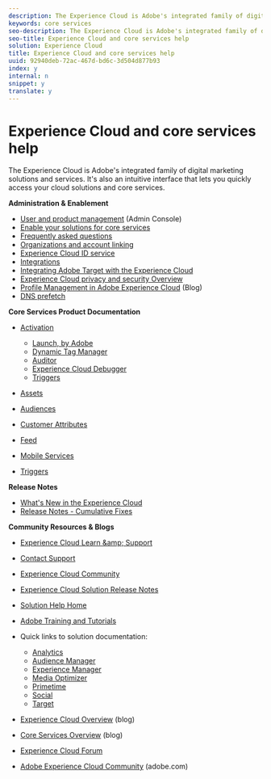 ```yaml
---
description: The Experience Cloud is Adobe's integrated family of digital marketing solutions and services. It's also an intuitive interface that lets you quickly access your cloud solutions and core services.
keywords: core services
seo-description: The Experience Cloud is Adobe's integrated family of digital marketing solutions and services. It's also an intuitive interface that lets you quickly access your cloud solutions and core services.
seo-title: Experience Cloud and core services help
solution: Experience Cloud
title: Experience Cloud and core services help
uuid: 92940deb-72ac-467d-bd6c-3d504d877b93
index: y
internal: n
snippet: y
translate: y
---
```


# Experience Cloud and core services help

The Experience Cloud is Adobe's integrated family of digital marketing solutions and services. It's also an intuitive interface that lets you quickly access your cloud solutions and core services.


<a id="section_AFFBC9EDDE5B4E4493A7C2896121A773"></a>

**Administration &amp; Enablement** 

* [User and product management](admin_getting_started/admin_getting_started.md#topic_3FCB4099640647E3B2411ADBFCE81909) (Admin Console)
* [Enable your solutions for core services](core_services/core_services.md#concept_07ED1D5C64234E77976E6D572E78FB9C)
* [Frequently asked questions](admin_getting_started/admin_getting_started.md#concept_A9A190B372C5450CA53D60431D362143)
* [Organizations and account linking](admin_getting_started/organizations.md#topic_C31CB834F109465A82ED57FF0563B3F1)
* [Experience Cloud ID service](https://marketing.adobe.com/resources/help/en_US/mcvid/)
* [Integrations](marketing-cloud-integrations.md#concept_9E6D3E37D1E3452E8CCCFA92AF034F90)
* [Integrating Adobe Target with the Experience Cloud](https://marketing.adobe.com/resources/help/en_US/target/a4t/c_integrating_target_with_mac.html)
* [Experience Cloud privacy and security Overview](https://marketing.adobe.com/resources/help/en_US/xref/Adobe-Marketing-Cloud-Privacy-and-Security-Overview.pdf)
* [Profile Management in Adobe Experience Cloud](http://blogs.adobe.com/digitalmarketing/digital-marketing/profile-management-adobe-marketing-cloud-comes-together/) (Blog)
* [DNS prefetch](admin_getting_started/admin_getting_started.md#concept_6BC8C6856E3644F8956D7AD0A96383B7)

**Core Services Product Documentation** 

* [Activation](https://marketing.adobe.com/resources/help/en_US/dtm/) 
    * [Launch, by Adobe](http://docs.adobelaunch.com/)
    * [Dynamic Tag Manager](https://marketing.adobe.com/resources/help/en_US/dtm/)
    * [Auditor](https://marketing.adobe.com/resources/help/en_US/auditor/)
    * [Experience Cloud Debugger](https://marketing.adobe.com/resources/help/en_US/experience-cloud-debugger/)
    * [Triggers](activation/triggers.md#topic_4F21FCE9A64E46E8B6D51F494FA652A7)

* [Assets](experience-cloud-assets/experience-cloud-assets.md#concept_DDA5224C907D4A4F817D795DA0ED64D0)
* [Audiences](audience_library/audience_library.md#concept_3D52E1DED6D04ECC949B514E182C4655)
* [Customer Attributes](attributes/attributes.md#concept_ACFEE7C8B8E94875BA0825CDF4913AF1)
* [Feed](feed.md#concept_9256B8768A294009A777282DD8719213)
* [Mobile Services](https://marketing.adobe.com/resources/help/en_US/mobile/)
* [Triggers](activation/triggers.md#concept_887B30241B3E4DB0A2553B2996E2D4FB)

**Release Notes** 

* [What's New in the Experience Cloud](marketing-cloud-interface/marketing-cloud-interface.md#concept_9A4370BD59744928BDC9F87E978798B3)
* [Release Notes - Cumulative Fixes](marketing-cloud-interface/release_notes.md#concept_F5C9FF69A5B44395BB5FA0552F4E9175)

**Community Resources &amp; Blogs** 

* [Experience Cloud Learn &amp;amp; Support](https://helpx.adobe.com/support/experience-cloud.html)
* [Contact Support](https://helpx.adobe.com/marketing-cloud/contact-support.html)
* [Experience Cloud Community](https://forums.adobe.com/community/experience-cloud)
* [Experience Cloud Solution Release Notes](https://marketing.adobe.com/resources/help/en_US/whatsnew/)
* [Solution Help Home](https://marketing.adobe.com/resources/help/en_US/home/)
* [Adobe Training and Tutorials](http://helpx.adobe.com/learning.html?promoid=KAUDK)
* Quick links to solution documentation: 
    * [Analytics](https://marketing.adobe.com/resources/help/en_US/analytics/getting-started/)
    * [Audience Manager](https://marketing.adobe.com/resources/help/en_US/aam/c_aam_home.html)
    * [Experience Manager](http://docs.adobe.com/)
    * [Media Optimizer](https://marketing.adobe.com/resources/help/en_US/media-optimizer/)
    * [Primetime](http://help.adobe.com/en_US/primetime/)
    * [Social](https://marketing.adobe.com/resources/help/en_US/social/)
    * [Target](https://marketing.adobe.com/resources/help/en_US/target/)

* [Experience Cloud Overview](http://blogs.adobe.com/digitalmarketing/web-experience/part-1-adobes-art-science-todays-new-marketer/) (blog)
* [Core Services Overview](https://theblog.adobe.com/part-2-capturing-leveraging-consumer-behavior-adobe-marketing-cloud/) (blog)
* [Experience Cloud Forum](http://help-forums.adobe.com/content/adobeforums/en/marketing-cloud-forum/adobe-marketing-cloud.html)
* [Adobe Experience Cloud Community](http://helpx.adobe.com/marketing-cloud.html?promoid=KAWSE) (adobe.com)
